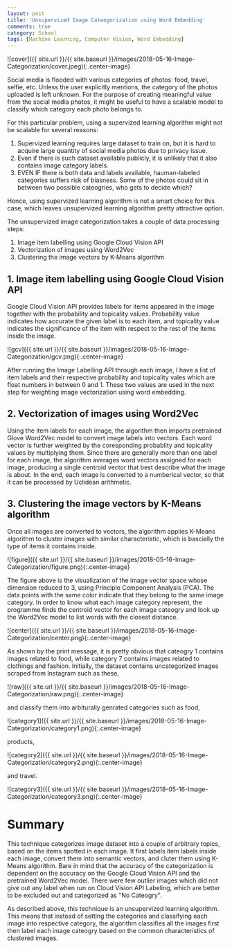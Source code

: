 ```yaml
---
layout: post
title: 'Unsupervized Image Cateogorization using Word Embedding'
comments: true
category: School
tags: [Machine Learning, Computer Vision, Word Embedding]
---
```


![cover]({{ site.url }}/{{ site.baseurl }}/images/2018-05-16-Image-Categorization/cover.jpeg){:.center-image}

Social media is flooded with various categories of photos: food, travel, selfie, etc. Unless the user explicitly mentions, the category of the photos uploaded is left unknown. For the purpose of creating meaningful value from the social media photos, it might be useful to have a scalable model to classify which category each photo belongs to.

For this particular problem, using a supervized learning algorithm might not be scalable for several reasons:

1. Supervized learning requires large dataset to train on, but it is hard to acquire large quantity of social media photos due to privacy issue.
2. Even if there is such dataset available publicly, it is unlikely that it also contains image category labels.
3. EVEN IF there is both data and labels available, hauman-labeled categories suffers risk of biasness. Some of the photos could sit in between two possible cateogries, who gets to decide which?

Hence, using supervized learning algorithm is not a smart choice for this case, which leaves unsupervized learning algorithm pretty attractive option.


The unsupervized image categorization takes a couple of data processing steps:

1. Image item labelling using Google Cloud Vision API
2. Vectorization of images using Word2Vec
3. Clustering the image vectors by K-Means algorithm



## 1. Image item labelling using Google Cloud Vision API

Google Cloud Vision API provides labels for items appeared in the image together with the probability and topicality values. Probability value indicates how accurate the given label is to each item, and topicality value indicates the significance of the item with respect to the rest of the items inside the image.

![gcv]({{ site.url }}/{{ site.baseurl }}/images/2018-05-16-Image-Categorization/gcv.png){:.center-image}


After running the Image Labelling API through each image, I have a list of item labels and their respective probability and topicality vales which are float numbers in between 0 and 1. These two values are used in the next step for weighting image vectorization using word embedding.


## 2. Vectorization of images using Word2Vec

Using the item labels for each image, the algorithm then imports pretrained Glove Word2Vec model to convert image labels into vectors. Each word vector is further weighted by the coresponding probablity and topicality values by multiplying them. Since there are generally more than one label for each image, the algorithm averages word vectors assigned for each image, producing a single centroid vector that best describe what the image is about. In the end, each image is converted to a numberical vector, so that it can be processed by Uclidean arithmetic.

## 3. Clustering the image vectors by K-Means algorithm

Once all images are converted to vectors, the algorithm applies K-Means algorithm to cluster images with similar characteristic, which is bascially the type of items it contains inside.

![figure]({{ site.url }}/{{ site.baseurl }}/images/2018-05-16-Image-Categorization/figure.png){:.center-image}


The figure above is the visualization of the image vector space whose dimension reduced to 3, using Principle Component Analysis (PCA). The data points with the same color indicate that they belong to the same image category. In order to know what each image category represent, the programme finds the centroid vector for each image cateogry and look up the Word2Vec model to list words with the closest distance.

![center]({{ site.url }}/{{ site.baseurl }}/images/2018-05-16-Image-Categorization/center.png){:.center-image}


As shown by the print message, it is pretty obvious that cateogry 1 contains images related to food, while category 7 contains images related to clothings and fashion. Initially, the dataset contains uncategorized images scraped from Instagram such as these,

![raw]({{ site.url }}/{{ site.baseurl }}/images/2018-05-16-Image-Categorization/raw.png){:.center-image}


and classify them into arbiturally genrated categories such as food,

![category1]({{ site.url }}/{{ site.baseurl }}/images/2018-05-16-Image-Categorization/category1.png){:.center-image}


products,

![category2]({{ site.url }}/{{ site.baseurl }}/images/2018-05-16-Image-Categorization/category2.png){:.center-image}


and travel.

![category3]({{ site.url }}/{{ site.baseurl }}/images/2018-05-16-Image-Categorization/category3.png){:.center-image}


# Summary
This technique categorizes image dataset into a couple of arbitrary topics, based on the items spotted in each image. It first labels item labels inside each image, convert them into semantic vectors, and cluter them using K-Means algorithm. Bare in mind that the accuracy of the categorization is dependent on the accuracy on the Google Cloud Vision API and the pretrained Word2Vec model. There were few outlier images which did not give out any label when run on Cloud Vision API Labeling, which are better to be excluded out and categorized as "No Cateogry".

As described above, this technique is an unsupervized learning algorithm. This means that instead of setting the categories and classifying each image into respective category, the algorithm classifies all the images first then label each image cateogry based on the common characteristics of clustered images.
